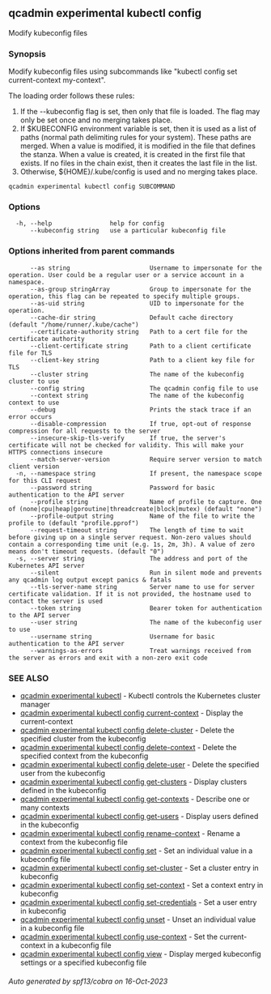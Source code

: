 ## qcadmin experimental kubectl config

Modify kubeconfig files

### Synopsis

Modify kubeconfig files using subcommands like "kubectl config set current-context my-context".

 The loading order follows these rules:

  1.  If the --kubeconfig flag is set, then only that file is loaded. The flag may only be set once and no merging takes place.
  2.  If $KUBECONFIG environment variable is set, then it is used as a list of paths (normal path delimiting rules for your system). These paths are merged. When a value is modified, it is modified in the file that defines the stanza. When a value is created, it is created in the first file that exists. If no files in the chain exist, then it creates the last file in the list.
  3.  Otherwise, ${HOME}/.kube/config is used and no merging takes place.

```
qcadmin experimental kubectl config SUBCOMMAND
```

### Options

```
  -h, --help                help for config
      --kubeconfig string   use a particular kubeconfig file
```

### Options inherited from parent commands

```
      --as string                      Username to impersonate for the operation. User could be a regular user or a service account in a namespace.
      --as-group stringArray           Group to impersonate for the operation, this flag can be repeated to specify multiple groups.
      --as-uid string                  UID to impersonate for the operation.
      --cache-dir string               Default cache directory (default "/home/runner/.kube/cache")
      --certificate-authority string   Path to a cert file for the certificate authority
      --client-certificate string      Path to a client certificate file for TLS
      --client-key string              Path to a client key file for TLS
      --cluster string                 The name of the kubeconfig cluster to use
      --config string                  The qcadmin config file to use
      --context string                 The name of the kubeconfig context to use
      --debug                          Prints the stack trace if an error occurs
      --disable-compression            If true, opt-out of response compression for all requests to the server
      --insecure-skip-tls-verify       If true, the server's certificate will not be checked for validity. This will make your HTTPS connections insecure
      --match-server-version           Require server version to match client version
  -n, --namespace string               If present, the namespace scope for this CLI request
      --password string                Password for basic authentication to the API server
      --profile string                 Name of profile to capture. One of (none|cpu|heap|goroutine|threadcreate|block|mutex) (default "none")
      --profile-output string          Name of the file to write the profile to (default "profile.pprof")
      --request-timeout string         The length of time to wait before giving up on a single server request. Non-zero values should contain a corresponding time unit (e.g. 1s, 2m, 3h). A value of zero means don't timeout requests. (default "0")
  -s, --server string                  The address and port of the Kubernetes API server
      --silent                         Run in silent mode and prevents any qcadmin log output except panics & fatals
      --tls-server-name string         Server name to use for server certificate validation. If it is not provided, the hostname used to contact the server is used
      --token string                   Bearer token for authentication to the API server
      --user string                    The name of the kubeconfig user to use
      --username string                Username for basic authentication to the API server
      --warnings-as-errors             Treat warnings received from the server as errors and exit with a non-zero exit code
```

### SEE ALSO

* [qcadmin experimental kubectl](qcadmin_experimental_kubectl.md)	 - Kubectl controls the Kubernetes cluster manager
* [qcadmin experimental kubectl config current-context](qcadmin_experimental_kubectl_config_current-context.md)	 - Display the current-context
* [qcadmin experimental kubectl config delete-cluster](qcadmin_experimental_kubectl_config_delete-cluster.md)	 - Delete the specified cluster from the kubeconfig
* [qcadmin experimental kubectl config delete-context](qcadmin_experimental_kubectl_config_delete-context.md)	 - Delete the specified context from the kubeconfig
* [qcadmin experimental kubectl config delete-user](qcadmin_experimental_kubectl_config_delete-user.md)	 - Delete the specified user from the kubeconfig
* [qcadmin experimental kubectl config get-clusters](qcadmin_experimental_kubectl_config_get-clusters.md)	 - Display clusters defined in the kubeconfig
* [qcadmin experimental kubectl config get-contexts](qcadmin_experimental_kubectl_config_get-contexts.md)	 - Describe one or many contexts
* [qcadmin experimental kubectl config get-users](qcadmin_experimental_kubectl_config_get-users.md)	 - Display users defined in the kubeconfig
* [qcadmin experimental kubectl config rename-context](qcadmin_experimental_kubectl_config_rename-context.md)	 - Rename a context from the kubeconfig file
* [qcadmin experimental kubectl config set](qcadmin_experimental_kubectl_config_set.md)	 - Set an individual value in a kubeconfig file
* [qcadmin experimental kubectl config set-cluster](qcadmin_experimental_kubectl_config_set-cluster.md)	 - Set a cluster entry in kubeconfig
* [qcadmin experimental kubectl config set-context](qcadmin_experimental_kubectl_config_set-context.md)	 - Set a context entry in kubeconfig
* [qcadmin experimental kubectl config set-credentials](qcadmin_experimental_kubectl_config_set-credentials.md)	 - Set a user entry in kubeconfig
* [qcadmin experimental kubectl config unset](qcadmin_experimental_kubectl_config_unset.md)	 - Unset an individual value in a kubeconfig file
* [qcadmin experimental kubectl config use-context](qcadmin_experimental_kubectl_config_use-context.md)	 - Set the current-context in a kubeconfig file
* [qcadmin experimental kubectl config view](qcadmin_experimental_kubectl_config_view.md)	 - Display merged kubeconfig settings or a specified kubeconfig file

###### Auto generated by spf13/cobra on 16-Oct-2023
